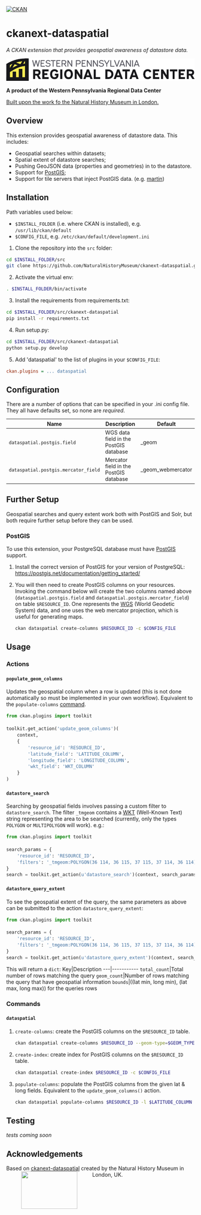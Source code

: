 [![CKAN](https://img.shields.io/badge/ckan-2.10.1-orange.svg?style=flat-square)](https://github.com/ckan/ckan)
# ckanext-dataspatial
_A CKAN extension that provides geospatial awareness of datastore data._

<img src=".github/wprdc-mark-light.png"  height="60px" />

__A product of the Western Pennsylvania Regional Data Center__

[Built upon the work fo the Natural History Museum in London.](#acknowledgements)

## Overview
This extension provides geospatial awareness of datastore data. This includes:

- Geospatial searches within datasets;
- Spatial extent of datastore searches;
- Pushing GeoJSON data (properties and geometries) in to the datastore.
- Support for [PostGIS](http://postgis.net);
- Support for tile servers that inject PostGIS data. (e.g. [martin](https://github.com/maplibre/martin))

## Installation
Path variables used below:
- `$INSTALL_FOLDER` (i.e. where CKAN is installed), e.g. `/usr/lib/ckan/default`
- `$CONFIG_FILE`, e.g. `/etc/ckan/default/development.ini`

1. Clone the repository into the `src` folder:

  ```bash
  cd $INSTALL_FOLDER/src
  git clone https://github.com/NaturalHistoryMuseum/ckanext-dataspatial.git
  ```

2. Activate the virtual env:

  ```bash
  . $INSTALL_FOLDER/bin/activate
  ```

3. Install the requirements from requirements.txt:

  ```bash
  cd $INSTALL_FOLDER/src/ckanext-dataspatial
  pip install -r requirements.txt
  ```

4. Run setup.py:

  ```bash
  cd $INSTALL_FOLDER/src/ckanext-dataspatial
  python setup.py develop
  ```

5. Add 'dataspatial' to the list of plugins in your `$CONFIG_FILE`:

  ```ini
  ckan.plugins = ... dataspatial
  ```

## Configuration
There are a number of options that can be specified in your .ini config file. They all have defaults set, so none are _required_.

Name|Description|Default
--|---|--
`dataspatial.postgis.field`|WGS data field in the PostGIS database|\_geom
`dataspatial.postgis.mercator_field`|Mercator field in the PostGIS database|_geom\_webmercator

## Further Setup
Geospatial searches and query extent work both with PostGIS and Solr, but both require further setup before they can be used.

### PostGIS
To use this extension, your PostgreSQL database must have [PostGIS](http://postgis.net) support.

1. Install the correct version of PostGIS for your version of PostgreSQL: https://postgis.net/documentation/getting_started/

2. You will then need to create PostGIS columns on your resources. Invoking the command below will create the two columns named above (`dataspatial.postgis.field` and `dataspatial.postgis.mercator_field`) on table `$RESOURCE_ID`.  One represents the [WGS](http://en.wikipedia.org/wiki/World_Geodetic_System) (World Geodetic System) data, and one uses the web mercator projection, which is useful for generating maps.
    ```bash
    ckan dataspatial create-columns $RESOURCE_ID -c $CONFIG_FILE
    ```

## Usage
### Actions
#### `populate_geom_columns`
Updates the geospatial column when a row is updated (this is not done automatically so must be implemented in your own workflow). Equivalent to the `populate-columns` [command](#commands).

```python
from ckan.plugins import toolkit

toolkit.get_action('update_geom_columns')(
    context,
    {
        'resource_id': 'RESOURCE_ID',
        'latitude_field': 'LATITUDE_COLUMN',
        'longitude_field': 'LONGITUDE_COLUMN',
        'wkt_field': 'WKT_COLUMN'
    }
)
```

#### `datastore_search`
Searching by geospatial fields involves passing a custom filter to `datastore_search`. The filter `_tmgeom` contains a [WKT](http://en.wikipedia.org/wiki/Well-known_text) (Well-Known Text) string representing the area to be searched (currently, only the types `POLYGON` or `MULTIPOLYGON` will work). e.g.:

```python
from ckan.plugins import toolkit

search_params = {
    'resource_id': 'RESOURCE_ID',
    'filters': '_tmgeom:POLYGON(36 114, 36 115, 37 115, 37 114, 36 114)'
}
search = toolkit.get_action(u'datastore_search')(context, search_params)
```

#### `datastore_query_extent`
To see the geospatial extent of the query, the same parameters as above can be submitted to the action `datastore_query_extent`:

```python
from ckan.plugins import toolkit

search_params = {
    'resource_id': 'RESOURCE_ID',
    'filters': '_tmgeom:POLYGON(36 114, 36 115, 37 115, 37 114, 36 114)'
}
search = toolkit.get_action(u'datastore_query_extent')(context, search_params)
```

This will return a `dict`:
Key|Description
---|-----------
`total_count`|Total number of rows matching the query
`geom_count`|Number of rows matching the query that have geospatial information
`bounds`|((lat min, long min), (lat max, long max)) for the queries rows

### Commands
#### `dataspatial`

1. `create-columns`: create the PostGIS columns on the `$RESOURCE_ID` table.
    ```bash
    ckan dataspatial create-columns $RESOURCE_ID --geom-type=$GEOM_TYPE -c $CONFIG_FILE
    ```

2. `create-index`: create index for PostGIS columns on the `$RESOURCE_ID` table.
    ```bash
    ckan dataspatial create-index $RESOURCE_ID -c $CONFIG_FILE
    ```

3. `populate-columns`: populate the PostGIS columns from the given lat & long fields. Equivalent to the `update_geom_columns()` action.
    ```bash
    ckan dataspatial populate-columns $RESOURCE_ID -l $LATITUDE_COLUMN -g $LONGITUDE_COLUMN -c $CONFIG_FILE
    ```


## Testing
*tests coming soon*


## Acknowledgements
Based on [ckanext-dataspatial](https://github.com/NaturalHistoryMuseum/ckanext-dataspatial) created by the Natural History Museum in London, UK.
<img src=".github/nhm-logo.svg" align="left" width="150px" height="100px" hspace="40"/>

